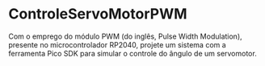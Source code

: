 # ControleServoMotorPWM
Com o emprego do módulo PWM (do inglês, Pulse Width Modulation),  presente no microcontrolador RP2040, projete um sistema com a  ferramenta Pico SDK para simular o controle do ângulo de um  servomotor. 
